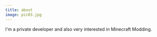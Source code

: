 ```yaml
---
title: about
image: pic03.jpg
---
```

I'm a private developer and also very interested in Minecraft Modding.